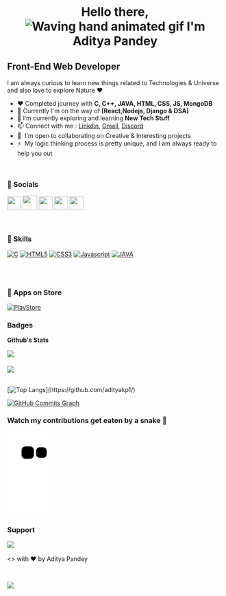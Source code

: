  <h1 align="center"> Hello there, <img src="https://raw.githubusercontent.com/nixin72/nixin72/master/wave.gif" 
         alt="Waving hand animated gif"
         height="45"
         width="45" /> I'm Aditya Pandey</h1>
         
##  Front-End Web Developer
I am always curious to learn new things related to Technologies & Universe and also love to explore Nature ❤️

- ❤️ Completed journey with **C, C++, JAVA, HTML, CSS, JS, MongoDB**
- 🧠 Currently I'm on the way of **[React,Nodejs, Django & DSA]**
- 🌱 I’m currently exploring and learning **New Tech Stuff**
- 📫 Connect with me : [Linkdin](https://www.linkedin.com/in/aditya-k-p/), <a href="mailto:testing@gmail.com">Gmail</a>, <a href="https://www.discord.com/adp1">Discord</a>
- 🤝  I'm open to collaborating on Creative & Interesting projects
- ⚡  My logic thinking process is pretty unique, and I am always ready to help you out

<br>

### 📢 Socials

<p align="left">
<a href="https://discord.com/users/adp1#8150" target="_blank" rel="noreferrer"><img src="https://raw.githubusercontent.com/danielcranney/readme-generator/main/public/icons/socials/discord.svg" width="32" height="32" /></a> 
<a href="https://www.github.com/adityakp1" target="_blank" rel="noreferrer"><img src="https://img.icons8.com/ios-glyphs/344/github.png" width="34" height="34" /></a> 
<a href="http://www.instagram.com/a.ditya_pandey" target="_blank" rel="noreferrer"><img src="https://raw.githubusercontent.com/danielcranney/readme-generator/main/public/icons/socials/instagram.svg" width="32" height="32" /></a> 
<a href="https://www.linkedin.com/in/aditya-k-p" target="_blank" rel="noreferrer"><img src="https://raw.githubusercontent.com/danielcranney/readme-generator/main/public/icons/socials/linkedin.svg" width="32" height="32" /></a> 
<a href="https://www.twitter.com/adityakp0001" target="_blank" rel="noreferrer"><img src="https://raw.githubusercontent.com/danielcranney/readme-generator/main/public/icons/socials/twitter.svg" width="32" height="32" /></a></p>

<br>

### 🔑 Skills

<p align="left">
<a href="https://docs.microsoft.com/en-us/cpp/?view=msvc-170" target="_blank" rel="noreferrer"><img src="https://raw.githubusercontent.com/danielcranney/readme-generator/main/public/icons/skills/c-colored.svg" width="36" height="36" alt="C" /></a>
<a href="https://developer.mozilla.org/en-US/docs/Glossary/HTML5" target="_blank" rel="noreferrer"><img src="https://raw.githubusercontent.com/danielcranney/readme-generator/main/public/icons/skills/html5-colored.svg" width="36" height="36" alt="HTML5" /></a>
<a href="https://www.w3.org/TR/CSS/#css" target="_blank" rel="noreferrer"><img src="https://raw.githubusercontent.com/danielcranney/readme-generator/main/public/icons/skills/css3-colored.svg" width="36" height="36" alt="CSS3" /></a>
<a href="https://developer.mozilla.org/en-US/docs/Web/JavaScript" target="_blank" rel="noreferrer"><img src="https://raw.githubusercontent.com/danielcranney/readme-generator/main/public/icons/skills/javascript-colored.svg" width="36" height="36" alt="Javascript" /></a>
<a href="https://www.java.com/en/" target="_blank"><img src="https://img.icons8.com/color/344/java-coffee-cup-logo--v1.png" width="36" heigth="36" alt="JAVA" /></a>
  
  <br><br>
  
### 🛒 Apps on Store
  
[![PlayStore](https://img.shields.io/badge/Google_Play-414141?style=for-the-badge&logo=google-play&logoColor=white&color=informational)]()
  
  
 ### Badges
 
 <b>Github's Stats</b>
 
 <a href="http://www.github.com/adityakp1">
  <img align="center" src="https://github-readme-stats.vercel.app/api?username=adityakp1&show_icons=true&theme=github_dark_dimmed" />
</a>
 <br><br>
<a href="http://www.github.com/adityakp1">
  <img align="center" src="https://github-readme-streak-stats.herokuapp.com/?user=adityakp1&stroke=ffffff&background=24292F&ring=facc15&fire=facc15&currStreakNum=ffffff&currStreakLabel=facc15&sideNums=ffffff&sideLabels=ffffff&dates=ffffff&hide_border=true" />
</a>
 <br><br>
 
 [![Top Langs](https://github-readme-stats.vercel.app/api/top-langs/?username=adityakp1&langs_count=8&layout=compact&langs_count=10&title_color=facc15&text_color=ffffff&icon_color=14b8a6&bg_color=1c1917&hide_border=true&locale=en&custom_title=Top%20%Languages")](https://github.com/adityakp1/)
 
 <a href="http://www.github.com/adityakp1"><img src="https://activity-graph.herokuapp.com/graph?username=adityakp1&bg_color=1c1917&color=ffffff&line=14b8a6&point=ffffff&area_color=1c1917&area=true&hide_border=true&custom_title=GitHub%20Commits%20Graph" alt="GitHub Commits Graph" /></a>
  
  ### Watch my contributions get eaten by a snake 🐍
![snake gif](https://github.com/adityakp1/adityakp1/blob/output/github-contribution-grid-snake.svg)
  
 ### Support
 
 <a href="https://www.buymeacoffee.com/adityakp1" target="_blank"><img src="https://cdn.buymeacoffee.com/buttons/v2/default-yellow.png" width="200" /></a>
 
 &lt;&gt; with ❤️ by Aditya Pandey
 
  <br>
  
  [![](https://visitcount.itsvg.in/api?id=adityakp1&label=Profile%20Views&color=0&icon=2&pretty=false)](https://visitcount.itsvg.in)
 


